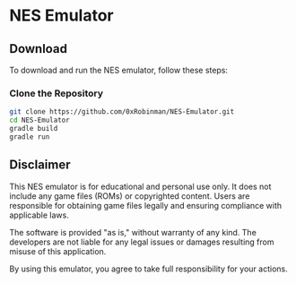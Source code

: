 # NES Emulator 

## Download

To download and run the NES emulator, follow these steps:

### Clone the Repository
```bash
git clone https://github.com/0xRobinman/NES-Emulator.git
cd NES-Emulator
gradle build
gradle run
```











## Disclaimer

This NES emulator is for educational and personal use only. It does not include any game files (ROMs) or copyrighted content. Users are responsible for obtaining game files legally and ensuring compliance with applicable laws. 

The software is provided "as is," without warranty of any kind. The developers are not liable for any legal issues or damages resulting from misuse of this application.

By using this emulator, you agree to take full responsibility for your actions.
